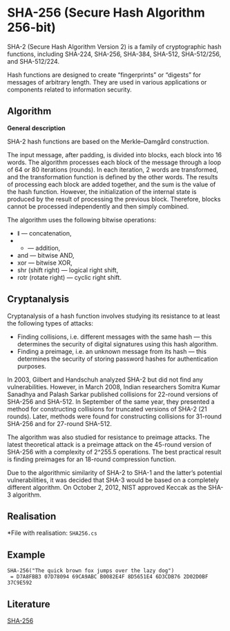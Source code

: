 # SHA-256 (Secure Hash Algorithm 256-bit)


SHA-2 (Secure Hash Algorithm Version 2) is a family of cryptographic hash functions, including SHA-224, SHA-256, SHA-384, SHA-512, SHA-512/256, and SHA-512/224.

Hash functions are designed to create “fingerprints” or “digests” for messages of arbitrary length. They are used in various applications or components related to information security.

## Algorithm
**General description**

SHA-2 hash functions are based on the Merkle–Damgård construction.

The input message, after padding, is divided into blocks, each block into 16 words. The algorithm processes each block of the message through a loop of 64 or 80 iterations (rounds). In each iteration, 2 words are transformed, and the transformation function is defined by the other words. The results of processing each block are added together, and the sum is the value of the hash function. However, the initialization of the internal state is produced by the result of processing the previous block. Therefore, blocks cannot be processed independently and then simply combined.

The algorithm uses the following bitwise operations:
- ǁ — concatenation,
- + — addition,
- and — bitwise AND,
- xor — bitwise XOR,
- shr (shift right) — logical right shift,
- rotr (rotate right) — cyclic right shift.

## Cryptanalysis
Cryptanalysis of a hash function involves studying its resistance to at least the following types of attacks:

- Finding collisions, i.e. different messages with the same hash — this determines the security of digital signatures using this hash algorithm.
- Finding a preimage, i.e. an unknown message from its hash — this determines the security of storing password hashes for authentication purposes.

In 2003, Gilbert and Handschuh analyzed SHA-2 but did not find any vulnerabilities. However, in March 2008, Indian researchers Somitra Kumar Sanadhya and Palash Sarkar published collisions for 22-round versions of SHA-256 and SHA-512. In September of the same year, they presented a method for constructing collisions for truncated versions of SHA-2 (21 rounds). Later, methods were found for constructing collisions for 31-round SHA-256 and for 27-round SHA-512.

The algorithm was also studied for resistance to preimage attacks. The latest theoretical attack is a preimage attack on the 45-round version of SHA-256 with a complexity of 2^255.5 operations. The best practical result is finding preimages for an 18-round compression function.

Due to the algorithmic similarity of SHA-2 to SHA-1 and the latter’s potential vulnerabilities, it was decided that SHA-3 would be based on a completely different algorithm. On October 2, 2012, NIST approved Keccak as the SHA-3 algorithm.

## Realisation 
*File with realisation: `SHA256.cs`

## Example
```
SHA-256("The quick brown fox jumps over the lazy dog") 
 = D7A8FBB3 07D78094 69CA9ABC B0082E4F 8D5651E4 6D3CDB76 2D02D0BF 37C9E592
```

## Literature
[SHA-256](https://en.wikipedia.org/wiki/SHA-2)
